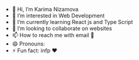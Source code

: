- 👋 Hi, I’m Karima Nizamova
- 👀 I’m interested in Web Development 
- 🌱 I’m currently learning React js and Type Script
- 💞️ I’m looking to collaborate on websites 
- 📫 How to reach me with email 📧 
- 😄 Pronouns: 
- ⚡ Fun fact: infp ♥ 

<!---
kerikimjn/kerikimjn is a ✨ special ✨ repository because its `README.md` (this file) appears on your GitHub profile.
You can click the Preview link to take a look at your changes.
--->
